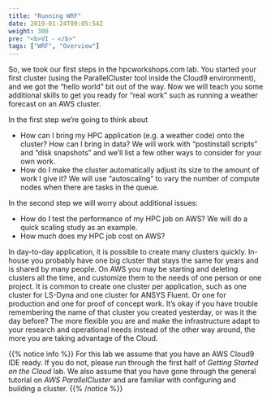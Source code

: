 ```yaml
---
title: "Running WRF"
date: 2019-01-24T09:05:54Z
weight: 300
pre: "<b>VI ⁃ </b>"
tags: ["WRF", "Overview"]
---
```


So, we took our first steps in the hpcworkshops.com lab.  You started
your first cluster (using the ParallelCluster tool inside the Cloud9
environment), and we got the “hello world” bit out of the way.  Now we
will teach you some additional skills to get you ready for “real work”
such as running a weather forecast on an AWS cluster.

In the first step we’re going to think about
-  How can I bring my HPC application (e.g. a weather code) onto the cluster?  How can I bring in data?  We will work with “postinstall scripts” and “disk snapshots” and we’ll list a few other ways to consider for your own work.
-  How do I make the cluster automatically adjust its size to the amount of work I give it?  We will use “autoscaling” to vary the number of compute nodes when there are tasks in the queue.

In the second step we will worry about additional issues:
-  How do I test the performance of my HPC job on AWS?  We will do a quick scaling study as an example.
-  How much does my HPC job cost on AWS?

In day-to-day application, it is possible to create many clusters
quickly. In-house you probably have one big cluster that stays the
same for years and is shared by many people.  On AWS you may be
starting and deleting clusters all the time, and customize them to the
needs of one person or one project.  It is common to create one
cluster per application, such as one cluster for LS-Dyna and one
cluster for ANSYS Fluent. Or one for production and one for proof of
concept work.  It’s okay if you have trouble remembering the name of
that cluster you created yesterday, or was it the day before?  The
more flexible you are and make the infrastructure adapt to your
research and operational needs instead of the other way around, the
more you are taking advantage of the Cloud.

{{% notice info %}}
For this lab we  assume that you have an AWS Cloud9 IDE ready. If you do not, please run through the first half of *Getting Started on the Cloud* lab. We also assume that you have gone through the general tutorial on *AWS ParallelCluster* and are familiar with configuring and building a cluster.
{{% /notice %}}


